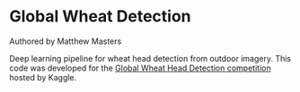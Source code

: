 # Global Wheat Detection
Authored by Matthew Masters

Deep learning pipeline for wheat head detection from outdoor imagery. This code was developed for the [Global Wheat Head Detection competition](https://www.kaggle.com/c/global-wheat-detection) hosted by Kaggle.
